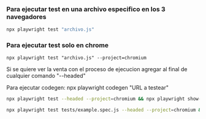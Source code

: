 ### Para ejecutar test en una archivo especifico en los 3 navegadores
```bash
npx playwright test "archivo.js"
```

### Para ejecutar test solo en chrome
```
npx playwright test "archivo.js" --project=chromium
```

Si se quiere ver la venta con el proceso de ejecucion agregar al final de cualquier comando "--headed"

Para ejecutar codegen:  npx playwright codegen "URL a testear"

```bash
npx playwright test --headed --project=chromium && npx playwright show-report
```

```bash
npx playwright test tests/example.spec.js --headed --project=chromium && npx playwright show-report
```
